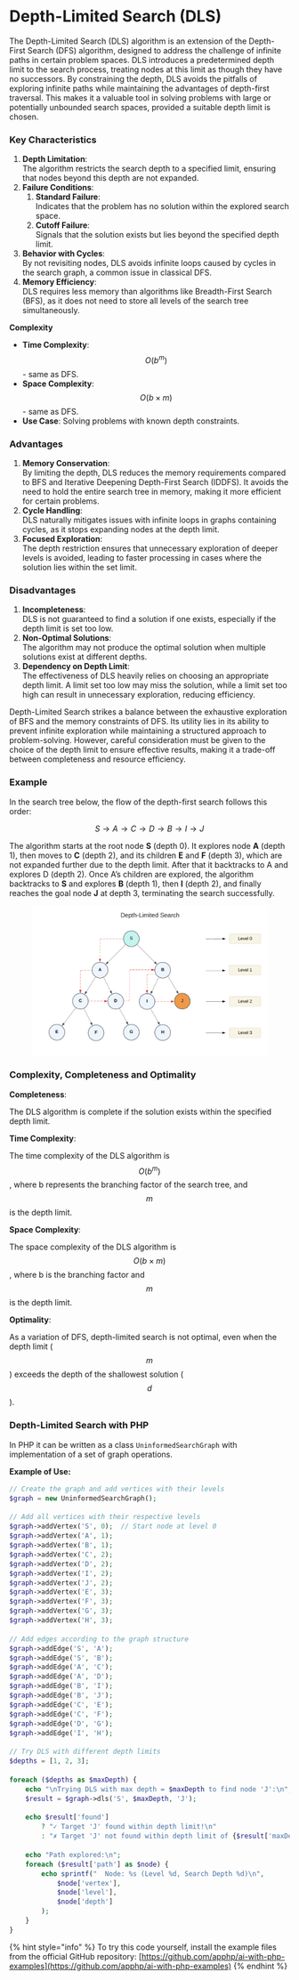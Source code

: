 # Depth-Limited Search (DLS)

The Depth-Limited Search (DLS) algorithm is an extension of the Depth-First Search (DFS) algorithm, designed to address the challenge of infinite paths in certain problem spaces. DLS introduces a predetermined depth limit to the search process, treating nodes at this limit as though they have no successors. By constraining the depth, DLS avoids the pitfalls of exploring infinite paths while maintaining the advantages of depth-first traversal. This makes it a valuable tool in solving problems with large or potentially unbounded search spaces, provided a suitable depth limit is chosen.

### Key Characteristics

1. **Depth Limitation**: \
   The algorithm restricts the search depth to a specified limit, ensuring that nodes beyond this depth are not expanded.
2. **Failure Conditions**:
   1. **Standard Failure**: \
      Indicates that the problem has no solution within the explored search space.
   2. **Cutoff Failure**: \
      Signals that the solution exists but lies beyond the specified depth limit.
3. **Behavior with Cycles**: \
   By not revisiting nodes, DLS avoids infinite loops caused by cycles in the search graph, a common issue in classical DFS.
4. **Memory Efficiency**: \
   DLS requires less memory than algorithms like Breadth-First Search (BFS), as it does not need to store all levels of the search tree simultaneously.

**Complexity**

* **Time Complexity**: $$O(b^m)$$ - same as DFS.
* **Space Complexity**: $$O(b \times m)$$ - same as DFS.
* **Use Case**: Solving problems with known depth constraints.

### Advantages

1. **Memory Conservation**: \
   By limiting the depth, DLS reduces the memory requirements compared to BFS and Iterative Deepening Depth-First Search (IDDFS). It avoids the need to hold the entire search tree in memory, making it more efficient for certain problems.
2. **Cycle Handling**: \
   DLS naturally mitigates issues with infinite loops in graphs containing cycles, as it stops expanding nodes at the depth limit.
3. **Focused Exploration**: \
   The depth restriction ensures that unnecessary exploration of deeper levels is avoided, leading to faster processing in cases where the solution lies within the set limit.

### Disadvantages

1. **Incompleteness**: \
   DLS is not guaranteed to find a solution if one exists, especially if the depth limit is set too low.
2. **Non-Optimal Solutions**: \
   The algorithm may not produce the optimal solution when multiple solutions exist at different depths.
3. **Dependency on Depth Limit**: \
   The effectiveness of DLS heavily relies on choosing an appropriate depth limit. A limit set too low may miss the solution, while a limit set too high can result in unnecessary exploration, reducing efficiency.

Depth-Limited Search strikes a balance between the exhaustive exploration of BFS and the memory constraints of DFS. Its utility lies in its ability to prevent infinite exploration while maintaining a structured approach to problem-solving. However, careful consideration must be given to the choice of the depth limit to ensure effective results, making it a trade-off between completeness and resource efficiency.

### Example

In the search tree below, the flow of the depth-first search follows this order:

$$S→A→C→D→B→I→J$$

The algorithm starts at the root node **S** (depth 0). It explores node **A** (depth 1), then moves to **C** (depth 2), and its children **E** and **F** (depth 3), which are not expanded further due to the depth limit. After that it backtracks to A and explores D (depth 2). Once A’s children are explored, the algorithm backtracks to **S** and explores **B** (depth 1), then **I** (depth 2), and finally reaches the goal node **J** at depth 3, terminating the search successfully.

<div align="left"><figure><img src="../../../../.gitbook/assets/image (1) (1) (1) (1) (1) (1) (1) (1) (1) (1) (1) (1) (1) (1) (1).png" alt="" width="563"><figcaption></figcaption></figure></div>

### Complexity, **Completeness** and Optimality

**Completeness**:

The DLS algorithm is complete if the solution exists within the specified depth limit.

**Time Complexity**:

The time complexity of the DLS algorithm is $$O(b^m)$$, where  b  represents the branching factor of the search tree, and $$m$$ is the depth limit.

**Space Complexity**:

The space complexity of the DLS algorithm is $$O(b \times m)$$, where  b  is the branching factor and $$m$$ is the depth limit.

**Optimality**:

As a variation of DFS, depth-limited search is not optimal, even when the depth limit ($$m$$) exceeds the depth of the shallowest solution ($$d$$).

### Depth-Limited Search with PHP

In PHP  it can be written as a class `UninformedSearchGraph` with implementation of a set of graph operations.

**Example of Use:**

```php
// Create the graph and add vertices with their levels
$graph = new UninformedSearchGraph();

// Add all vertices with their respective levels
$graph->addVertex('S', 0);  // Start node at level 0
$graph->addVertex('A', 1);
$graph->addVertex('B', 1);
$graph->addVertex('C', 2);
$graph->addVertex('D', 2);
$graph->addVertex('I', 2);
$graph->addVertex('J', 2);
$graph->addVertex('E', 3);
$graph->addVertex('F', 3);
$graph->addVertex('G', 3);
$graph->addVertex('H', 3);

// Add edges according to the graph structure
$graph->addEdge('S', 'A');
$graph->addEdge('S', 'B');
$graph->addEdge('A', 'C');
$graph->addEdge('A', 'D');
$graph->addEdge('B', 'I');
$graph->addEdge('B', 'J');
$graph->addEdge('C', 'E');
$graph->addEdge('C', 'F');
$graph->addEdge('D', 'G');
$graph->addEdge('I', 'H');

// Try DLS with different depth limits
$depths = [1, 2, 3];

foreach ($depths as $maxDepth) {
    echo "\nTrying DLS with max depth = $maxDepth to find node 'J':\n";
    $result = $graph->dls('S', $maxDepth, 'J');

    echo $result['found']
        ? "✓ Target 'J' found within depth limit!\n"
        : "✗ Target 'J' not found within depth limit of {$result['maxDepth']}\n";

    echo "Path explored:\n";
    foreach ($result['path'] as $node) {
        echo sprintf("  Node: %s (Level %d, Search Depth %d)\n",
            $node['vertex'],
            $node['level'],
            $node['depth']
        );
    }
}
```

{% hint style="info" %}
To try this code yourself, install the example files from the official GitHub repository: [https://github.com/apphp/ai-with-php-examples](https://github.com/apphp/ai-with-php-examples)
{% endhint %}
